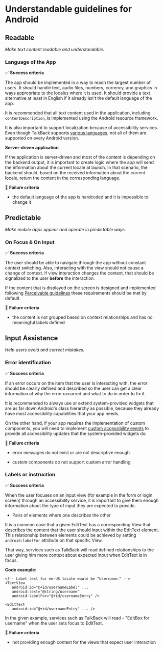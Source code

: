 # Understandable guidelines for Android

## Readable

_Make text content readable and understandable._

### Language of the App

:white_check_mark: **Success criteria**

The app should be implemented in a way to reach the largest number of users. It should handle text, audio files, numbers, currency, and graphics in ways appropriate to the locales where it is used. It should provide a text alternative at least in English if it already isn't the default language of the app.

It is recommended that all text content used in the application, including `contentDescription`, is implemented using the Android resource framework.

It is also important to support localization because of accessibility services. Even though TalkBack supports [various languages](https://support.google.com/accessibility/android/answer/11101402?hl=en), not all of them are supported on every Android version.

**Server-driven application**

If the application is server-driven and most of the content is depending on the backend output, it is important to create logic where the app will send the information about the current locale at launch. In that scenario, the backend should, based on the received information about the current locale, return the content in the corresponding language.

:no_entry_sign: **Failure criteria**

- the default language of the app is hardcoded and it is impossible to change it

## Predictable

_Make mobile apps appear and operate in predictable ways._

### On Focus & On Input

:white_check_mark: **Success criteria**

The user should be able to navigate through the app without constant context switching. Also, interacting with the view should not cause a change of context. If view interaction changes the context, that should be signalized to the user **before** the interaction.

If the content that is displayed on the screen is designed and implemented following [Perceivable guidelines](https://github.com/infinum/accessibility-mobile-standards/blob/master/docs/guidelines/platforms/android/guideline_percievable_android.md) these requirements should be met by default.

:no_entry_sign: **Failure criteria**

- the content is not grouped based on context relationships and has no meaningful labels defined

## Input Assistance

_Help users avoid and correct mistakes._

### Error identification

:white_check_mark: **Success criteria**

If an error occurs on the item that the user is interacting with, the error should be clearly defined and described so the user can get a clear information of why the error occurred and what to do in order to fix it.

It is recommended to always use or extend system-provided widgets that are as far down Android's class hierarchy as possible, because they already have most accessibility capabilities that your app needs.

On the other hand, if your app requires the implementation of custom components, you will need to implement [custom accessibility events](https://developer.android.com/guide/topics/ui/accessibility/principles#define-custom-events) to provide all accessibility updates that the system-provided widgets do.

:no_entry_sign: **Failure criteria**

- error messages do not exist or are not descriptive enough

- custom components do not support custom error handling 

### Labels or instruction

:white_check_mark: **Success criteria**

When the user focuses on an input view (for example in the form or login screen) through an accessibility service, it is important to give them enough information about the type of input they are expected to provide.

- Pairs of elements where one describes the other

It is a common case that a given EditText has a corresponding View that describes the content that the user should input within the EditText element. This relationship between elements could be achieved by setting `android:labelFor` attribute on that specific View.

That way, services such as TalkBack will read defined relationships to the user giving him more context about expected input when EditText is in focus.

**Code example:**

```
<!-- Label text for en-US locale would be "Username:" -->
<TextView
   android:id="@+id/usernameLabel" ...
   android:text="@string/username"
   android:labelFor="@+id/usernameEntry" />

<EditText
   android:id="@+id/usernameEntry" ... />
```

In the given example, services such as TalkBack will read - "EditBox for username" when the user sets focus to EditText.

:no_entry_sign: **Failure criteria**

- not providing enough context for the views that expect user interaction
